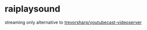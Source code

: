 # raiplaysound

streaming only alternative to [trevorsharp/youtubecast-videoserver](https://github.com/trevorsharp/youtubecast-videoserver)
